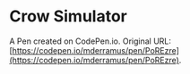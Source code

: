# Crow Simulator

A Pen created on CodePen.io. Original URL: [https://codepen.io/mderramus/pen/PoREzre](https://codepen.io/mderramus/pen/PoREzre).

